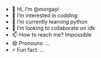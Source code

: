 - 👋 Hi, I’m @morgapi
- 👀 I’m interested in codding
- 🌱 I’m currently learning python
- 💞️ I’m looking to collaborate on idk
- 📫 How to reach me? Impossible
- 😄 Pronouns: ...
- ⚡ Fun fact: ...
